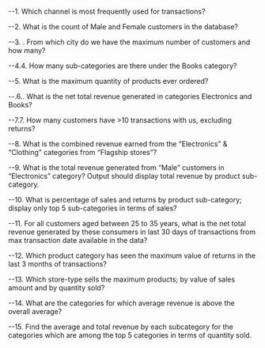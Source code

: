 --1. Which channel is most frequently used for transactions?


 --2. What is the count of Male and Female customers in the database?

--3. . From which city do we have the maximum number of customers and how many?


--4.4. How many sub-categories are there under the Books category?



--5. What is the maximum quantity of products ever ordered?



--.6.. What is the net total revenue generated in categories Electronics and Books?


--7.7. How many customers have >10 transactions with us, excluding returns?


--8. What is the combined revenue earned from the “Electronics” & “Clothing” categories from “Flagship stores”?


--9. What is the total revenue generated from “Male” customers in “Electronics” category? Output should display total revenue by product sub-category.


--10. What is percentage of sales and returns by product sub-category; display only top 5 sub-categories in terms of sales?    

--11. For all customers aged between 25 to 35 years, what is the net total revenue generated by these consumers in last 30 days of transactions from max transaction date available in the data?

--12. Which product category has seen the maximum value of returns in the last 3 months of transactions?   


--13. Which store-type sells the maximum products; by value of sales amount and by quantity sold?

--14. What are the categories for which average revenue is above the overall average?


--15. Find the average and total revenue by each subcategory for the categories which are among the top 5 categories in terms of quantity sold.
